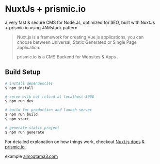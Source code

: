 # NuxtJs + prismic.io

a very fast & secure CMS for Node.Js, optimized for SEO, built with NuxtJs + prismic.io using JAMstack pattern

> Nuxt.js is a framework for creating Vue.js applications, you can choose between Universal, Static Generated or Single Page application.
>
> prismic.io is a CMS Backend for Websites & Apps
> .

## Build Setup

```bash
# install dependencies
$ npm install

# serve with hot reload at localhost:3000
$ npm run dev

# build for production and launch server
$ npm run build
$ npm start

# generate static project
$ npm run generate
```

For detailed explanation on how things work, checkout [Nuxt.js docs](https://nuxtjs.org) & [prismic.io](https://prismic.io).

example [almogtama3.com](https://www.almogtama3.com)
